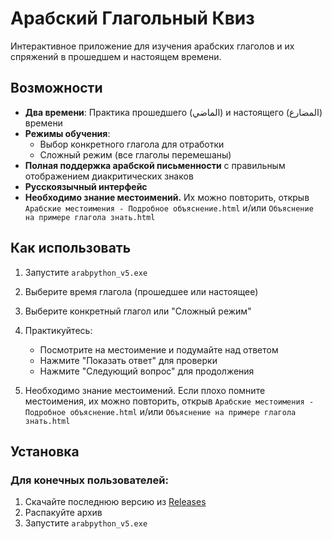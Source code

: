 # Арабский Глагольный Квиз

Интерактивное приложение для изучения арабских глаголов и их спряжений в прошедшем и настоящем времени.

## Возможности

- **Два времени**: Практика прошедшего (الماضي) и настоящего (المضارع) времени
- **Режимы обучения**:
  - Выбор конкретного глагола для отработки
  - Сложный режим (все глаголы перемешаны)
- **Полная поддержка арабской письменности** с правильным отображением диакритических знаков
- **Русскоязычный интерфейс**
- **Необходимо знание местоимений.** Их можно повторить, открыв `Арабские местоимения - Подробное объяснение.html` и/или `Объяснение на примере глагола знать.html`

## Как использовать

1. Запустите `arabpython_v5.exe`
2. Выберите время глагола (прошедшее или настоящее)
3. Выберите конкретный глагол или "Сложный режим"
4. Практикуйтесь:
   - Посмотрите на местоимение и подумайте над ответом
   - Нажмите "Показать ответ" для проверки
   - Нажмите "Следующий вопрос" для продолжения
  
5. Необходимо знание местоимений. Если плохо помните местоимения, их можно повторить, открыв `Арабские местоимения - Подробное объяснение.html` и/или `Объяснение на примере глагола знать.html`

## Установка

### Для конечных пользователей:
1. Скачайте последнюю версию из [Releases](../../releases)
2. Распакуйте архив
3. Запустите `arabpython_v5.exe`

